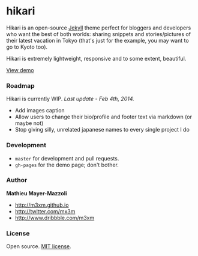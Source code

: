 # hikari

Hikari is an open-source [Jekyll](http://jekyllrb.com) theme perfect for bloggers and developers who want the best of both worlds: sharing snippets and stories/pictures of their latest vacation in Tokyo (that's just for the example, you may want to go to Kyoto too). 

Hikari is extremely lightweight, responsive and to some extent, beautiful. 

[View demo](http://m3xm.github.io/hikari-for-Jekyll)

### Roadmap

Hikari is currently WIP. *Last update - Feb 4th, 2014.*

- Add images caption
- Allow users to change their bio/profile and footer text via markdown (or maybe not)
- Stop giving silly, unrelated japanese names to every single project I do

### Development

- `master` for development and pull requests.
- `gh-pages` for the demo page; don't bother. 


### Author

**Mathieu Mayer-Mazzoli**
- <http://m3xm.github.io>
- <http://twitter.com/mx3m>
- <http://www.dribbble.com/m3xm>


### License

Open source. [MIT license](http://opensource.org/licenses/MIT).
